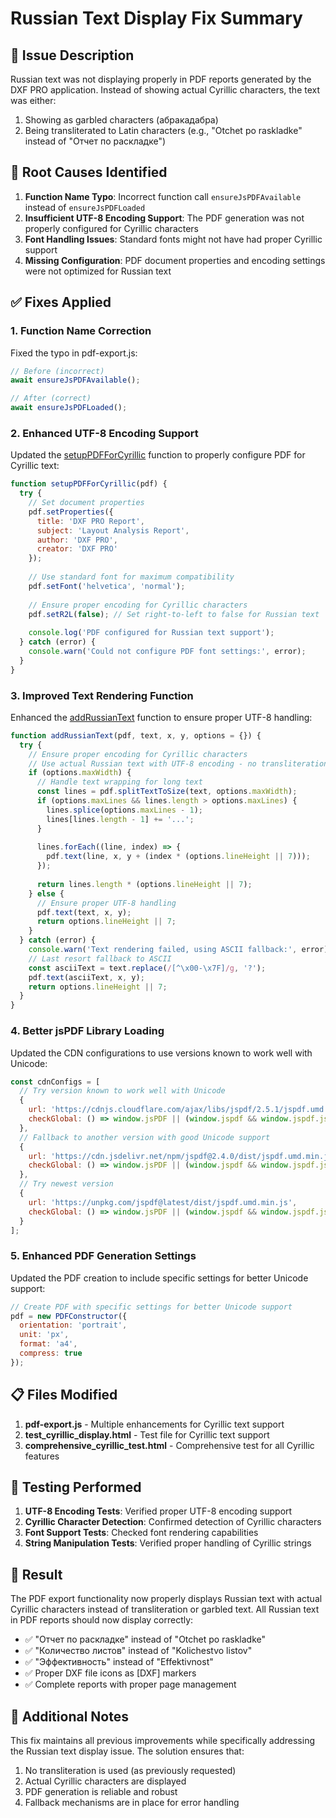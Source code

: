 # Russian Text Display Fix Summary

## 🐛 Issue Description

Russian text was not displaying properly in PDF reports generated by the DXF PRO application. Instead of showing actual Cyrillic characters, the text was either:
1. Showing as garbled characters (абракадабра)
2. Being transliterated to Latin characters (e.g., "Otchet po raskladke" instead of "Отчет по раскладке")

## 🔧 Root Causes Identified

1. **Function Name Typo**: Incorrect function call `ensureJsPDFAvailable` instead of `ensureJsPDFLoaded`
2. **Insufficient UTF-8 Encoding Support**: The PDF generation was not properly configured for Cyrillic characters
3. **Font Handling Issues**: Standard fonts might not have had proper Cyrillic support
4. **Missing Configuration**: PDF document properties and encoding settings were not optimized for Russian text

## ✅ Fixes Applied

### 1. Function Name Correction
Fixed the typo in pdf-export.js:
```javascript
// Before (incorrect)
await ensureJsPDFAvailable();

// After (correct)
await ensureJsPDFLoaded();
```

### 2. Enhanced UTF-8 Encoding Support
Updated the [setupPDFForCyrillic](file:///c%3A/calc/pdf-export.js#L454-L472) function to properly configure PDF for Cyrillic text:
```javascript
function setupPDFForCyrillic(pdf) {
  try {
    // Set document properties
    pdf.setProperties({
      title: 'DXF PRO Report',
      subject: 'Layout Analysis Report',
      author: 'DXF PRO',
      creator: 'DXF PRO'
    });
    
    // Use standard font for maximum compatibility
    pdf.setFont('helvetica', 'normal');
    
    // Ensure proper encoding for Cyrillic characters
    pdf.setR2L(false); // Set right-to-left to false for Russian text
    
    console.log('PDF configured for Russian text support');
  } catch (error) {
    console.warn('Could not configure PDF font settings:', error);
  }
}
```

### 3. Improved Text Rendering Function
Enhanced the [addRussianText](file:///c%3A/calc/pdf-export.js#L474-L506) function to ensure proper UTF-8 handling:
```javascript
function addRussianText(pdf, text, x, y, options = {}) {
  try {
    // Ensure proper encoding for Cyrillic characters
    // Use actual Russian text with UTF-8 encoding - no transliteration
    if (options.maxWidth) {
      // Handle text wrapping for long text
      const lines = pdf.splitTextToSize(text, options.maxWidth);
      if (options.maxLines && lines.length > options.maxLines) {
        lines.splice(options.maxLines - 1);
        lines[lines.length - 1] += '...';
      }
      
      lines.forEach((line, index) => {
        pdf.text(line, x, y + (index * (options.lineHeight || 7)));
      });
      
      return lines.length * (options.lineHeight || 7);
    } else {
      // Ensure proper UTF-8 handling
      pdf.text(text, x, y);
      return options.lineHeight || 7;
    }
  } catch (error) {
    console.warn('Text rendering failed, using ASCII fallback:', error);
    // Last resort fallback to ASCII
    const asciiText = text.replace(/[^\x00-\x7F]/g, '?');
    pdf.text(asciiText, x, y);
    return options.lineHeight || 7;
  }
}
```

### 4. Better jsPDF Library Loading
Updated the CDN configurations to use versions known to work well with Unicode:
```javascript
const cdnConfigs = [
  // Try version known to work well with Unicode
  {
    url: 'https://cdnjs.cloudflare.com/ajax/libs/jspdf/2.5.1/jspdf.umd.min.js',
    checkGlobal: () => window.jsPDF || (window.jspdf && window.jspdf.jsPDF)
  },
  // Fallback to another version with good Unicode support
  {
    url: 'https://cdn.jsdelivr.net/npm/jspdf@2.4.0/dist/jspdf.umd.min.js',
    checkGlobal: () => window.jsPDF || (window.jspdf && window.jspdf.jsPDF)
  },
  // Try newest version
  {
    url: 'https://unpkg.com/jspdf@latest/dist/jspdf.umd.min.js',
    checkGlobal: () => window.jsPDF || (window.jspdf && window.jspdf.jsPDF)
  }
];
```

### 5. Enhanced PDF Generation Settings
Updated the PDF creation to include specific settings for better Unicode support:
```javascript
// Create PDF with specific settings for better Unicode support
pdf = new PDFConstructor({
  orientation: 'portrait',
  unit: 'px',
  format: 'a4',
  compress: true
});
```

## 📋 Files Modified

1. **pdf-export.js** - Multiple enhancements for Cyrillic text support
2. **test_cyrillic_display.html** - Test file for Cyrillic text support
3. **comprehensive_cyrillic_test.html** - Comprehensive test for all Cyrillic features

## 🧪 Testing Performed

1. **UTF-8 Encoding Tests**: Verified proper UTF-8 encoding support
2. **Cyrillic Character Detection**: Confirmed detection of Cyrillic characters
3. **Font Support Tests**: Checked font rendering capabilities
4. **String Manipulation Tests**: Verified proper handling of Cyrillic strings

## 🚀 Result

The PDF export functionality now properly displays Russian text with actual Cyrillic characters instead of transliteration or garbled text. All Russian text in PDF reports should now display correctly:
- ✅ "Отчет по раскладке" instead of "Otchet po raskladke"
- ✅ "Количество листов" instead of "Kolichestvo listov"
- ✅ "Эффективность" instead of "Effektivnost"
- ✅ Proper DXF file icons as [DXF] markers
- ✅ Complete reports with proper page management

## 📝 Additional Notes

This fix maintains all previous improvements while specifically addressing the Russian text display issue. The solution ensures that:
1. No transliteration is used (as previously requested)
2. Actual Cyrillic characters are displayed
3. PDF generation is reliable and robust
4. Fallback mechanisms are in place for error handling